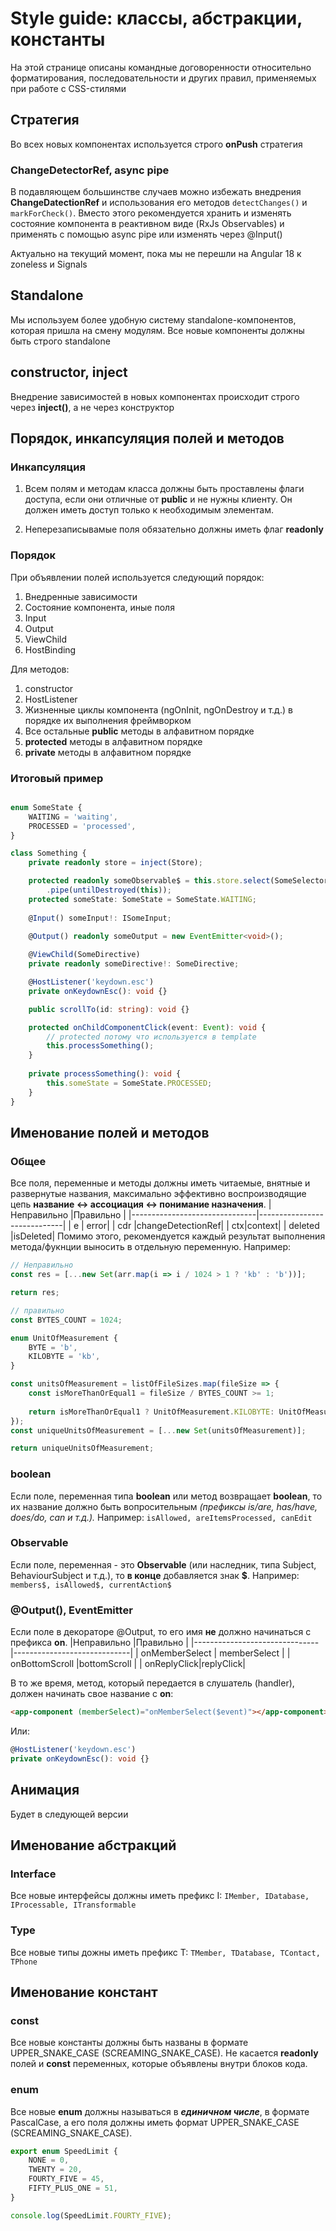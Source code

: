 # Style guide: классы, абстракции, константы

На этой странице описаны командные договоренности относительно форматирования, последовательности и других правил, применяемых при работе с CSS-стилями

## Стратегия
Во всех новых компонентах используется строго **onPush** стратегия

### ChangeDetectorRef, async pipe
В подавляющем большинстве случаев можно избежать внедрения **ChangeDatectionRef** и использования его методов ```detectChanges()``` и ```markForCheck()```.
Вместо этого рекомендуется хранить и изменять состояние компонента в реактивном виде (RxJs Observables) и применять с помощью async pipe или изменять через @Input()

Актуально на текущий момент, пока мы не перешли на Angular 18 к zoneless и Signals

## Standalone
Мы используем более удобную систему standalone-компонентов, которая пришла на смену модулям. Все новые компоненты должны быть строго standalone

## constructor, inject
Внедрение зависимостей в новых компонентах происходит строго через **inject()**, а не через конструктор

## Порядок, инкапсуляция полей и методов
### Инкапсуляция
1. Всем полям и методам класса должны быть проставлены флаги доступа, если они отличные от **public** и не нужны клиенту. Он должен иметь доступ только к необходимым элементам.

2. Неперезаписывамые поля обязательно должны иметь флаг **readonly**
### Порядок
При объявлении полей используется следующий порядок:
1. Внедренные зависимости
2. Состояние компонента, иные поля
3. Input
4. Output
5. ViewChild
6. HostBinding

Для методов:

 1. constructor
 2. HostListener
 3. Жизненные циклы компонента (ngOnInit, ngOnDestroy и т.д.) в порядке их выполнения фреймворком
 4. Все остальные **public** методы в алфавитном порядке
 5. **protected** методы в алфавитном порядке
 6. **private** методы в алфавитном порядке

### Итоговый пример
```ts

enum SomeState {
	WAITING = 'waiting',
	PROCESSED = 'processed',
}

class Something {
	private readonly store = inject(Store);

	protected readonly someObservable$ = this.store.select(SomeSelector.Something())
		.pipe(untilDestroyed(this));
	protected someState: SomeState = SomeState.WAITING;
	
	@Input() someInput!: ISomeInput;
	
	@Output() readonly someOutput = new EventEmitter<void>();

	@ViewChild(SomeDirective)
	private readonly someDirective!: SomeDirective;

	@HostListener('keydown.esc')
	private onKeydownEsc(): void {}

	public scrollTo(id: string): void {}

	protected onChildComponentClick(event: Event): void {
		// protected потому что используется в template
		this.processSomething();
	}
	
	private processSomething(): void {
		this.someState = SomeState.PROCESSED;
	}
}
```

## Именование полей и методов
### Общее
Все поля, переменные и методы должны иметь читаемые, внятные и развернутые названия, максимально эффективно воспроизводящие цепь **название <-> ассоциация <-> понимание назначения**.
|Неправильно |Правильно |
|-------------------------------|-----------------------------|
| e           | error|
| cdr |changeDetectionRef|
| ctx|context|
| deleted |isDeleted|
Помимо этого, рекомендуется каждый результат выполнения метода/фукнции выносить в отдельную переменную. Например:
```ts
// Неправильно
const res = [...new Set(arr.map(i => i / 1024 > 1 ? 'kb' : 'b'))];

return res;

// правильно
const BYTES_COUNT = 1024;

enum UnitOfMeasurement {
	BYTE = 'b',
	KILOBYTE = 'kb',
}

const unitsOfMeasurement = listOfFileSizes.map(fileSize => {
	const isMoreThanOrEqual1 = fileSize / BYTES_COUNT >= 1;
	
	return isMoreThanOrEqual1 ? UnitOfMeasurement.KILOBYTE: UnitOfMeasurement.BYTE;
});
const uniqueUnitsOfMeasurement = [...new Set(unitsOfMeasurement)];

return uniqueUnitsOfMeasurement;
```
### boolean
Если поле, переменная типа **boolean** или метод возвращает **boolean**, то их название должно быть вопросительным *(префиксы is/are, has/have, does/do, can и т.д.).* Например: ```isAllowed, areItemsProcessed, canEdit```
### Observable 
Если поле, переменная - это **Observable** (или наследник, типа Subject, BehaviourSubject и т.д.), то **в конце** добавляется знак **\$**. Например:  ``` members$, isAllowed$, currentAction$```
### @Output(), EventEmitter
Если поле в декораторе @Output, то его имя **не** должно начинаться с префикса **on**.
|Неправильно |Правильно |
|-------------------------------|-----------------------------|
| onMemberSelect           | memberSelect            |
| onBottomScroll           |bottomScroll            |
| onReplyClick|replyClick|

В то же время, метод, который передается в слушатель (handler), должен начинать свое название с **on**:
```html
<app-component (memberSelect)="onMemberSelect($event)"></app-component>          
```
Или:
```ts
@HostListener('keydown.esc')
private onKeydownEsc(): void {}
```

## Анимация
Будет в следующей версии

## Именование абстракций
### Interface
Все новые интерфейсы должны иметь префикс I: ```IMember, IDatabase, IProcessable, ITransformable```
### Type
Все новые типы дожны иметь префикс T: ```TMember, TDatabase, TContact, TPhone```

## Именование констант
### const
Все новые константы должны быть названы в формате UPPER_SNAKE_CASE (SCREAMING_SNAKE_CASE).
Не касается **readonly** полей и **const** переменных, которые объявлены внутри блоков кода.
### enum
Все новые **enum** должны называться в ***единичном числе***, в формате PascalCase, а его поля должны иметь формат  UPPER_SNAKE_CASE (SCREAMING_SNAKE_CASE).
```ts
export enum SpeedLimit {
	NONE = 0,
	TWENTY = 20,
	FOURTY_FIVE = 45,
	FIFTY_PLUS_ONE = 51,
}

console.log(SpeedLimit.FOURTY_FIVE);

```